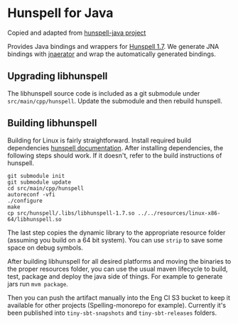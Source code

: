 # Hunspell for Java

Copied and adapted from [hunspell-java project](https://gitlab.com/dumonts/hunspell-java)

Provides Java bindings and wrappers for [Hunspell 1.7](https://github.com/hunspell/hunspell). We generate JNA
bindings with [jnaerator](https://github.com/nativelibs4java/JNAerator) and wrap the automatically generated bindings. 


## Upgrading libhunspell
The libhunspell source code is included as a git submodule under `src/main/cpp/hunspell`. Update the submodule and then
rebuild hunspell. 

## Building libhunspell
Building for Linux is fairly straightforward. Install required build dependencies [hunspell documentation](https://github.com/hunspell/hunspell#dependencies).
After installing dependencies, the following steps should work. If it doesn't, refer to the build instructions of hunspell.

```
git submodule init
git submodule update
cd src/main/cpp/hunspell
autoreconf -vfi
./configure
make
cp src/hunspell/.libs/libhunspell-1.7.so ../../resources/linux-x86-64/libhunspell.so
```

The last step copies the dynamic library to the appropriate resource folder (assuming you build on a 64 bit system).
You can use `strip` to save some space on debug symbols. 

After building libhunspell for all desired platforms and moving the binaries to the proper resources folder, you 
can use the usual maven lifecycle to build, test, package and deploy the java side of things. For example to generate
jars run `mvm package`.

Then you can push the artifact manually into the Eng CI S3 bucket to keep it available for other projects (Spelling-monorepo for example).
Currently it's been published into `tiny-sbt-snapshots` and `tiny-sbt-releases` folders.
